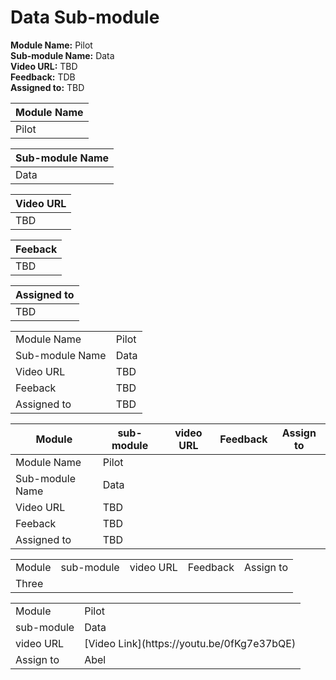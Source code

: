 # Data Sub-module

**Module Name:** Pilot  
**Sub-module Name:** Data  
**Video URL:** TBD  
**Feedback:** TDB  
**Assigned to:** TBD  

|Module Name|
| --- |
| Pilot |

| Sub-module Name | 
| --- |
| Data |

| Video URL | 
| --- |
| TBD |

| Feeback | 
| --- |
| TBD |

| Assigned to | 
| --- |
| TBD |


|||
| ---- | --- |
| Module Name | Pilot |
| Sub-module Name | Data |
| Video URL | TBD |
| Feeback | TBD |
| Assigned to | TBD |


| Module  | sub-module | video URL | Feedback | Assign to |
| ---- | --- | --- | --- | --- |
| Module Name | Pilot |
| Sub-module Name | Data |
| Video URL | TBD |
| Feeback | TBD |
| Assigned to | TBD |


<table>
  <tr>
    <td>Module</td>
    <td>sub-module</td>
    <td>video URL</td>
    <td>Feedback</td>
    <td>Assign to</td>
  </tr>
  <tr>
    <td colspan="2">Three</td>
  </tr>
</table>

<table>
  <tr>
    <td>Module</td><td>Pilot</td>
  </tr>  
  <tr>
    <td>sub-module</td><td>Data</td>
  </tr>  
  <tr>
    <td>video URL</td><td>[Video Link](https://youtu.be/0fKg7e37bQE)</td>
  </tr>  
  <tr>    
    <td>Assign to</td><td>Abel</td>    
  </tr>  
</table>

